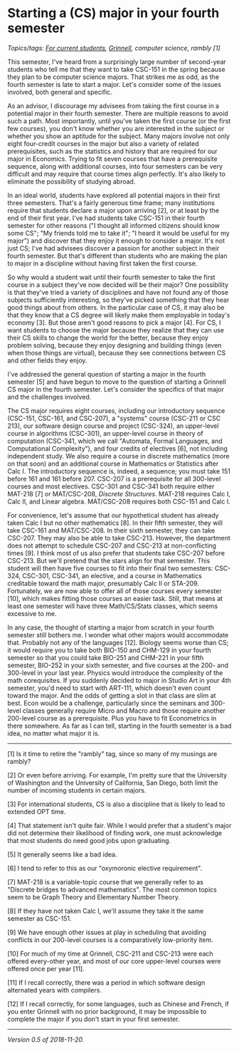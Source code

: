 Starting a (CS) major in your fourth semester
=============================================

*Topics/tags: [For current students](index-current-students), [Grinnell](index-grinnell), computer science, rambly [1]*

This semester, I've heard from a surprisingly large number of second-year
students who tell me that they want to take CSC-151 in the spring because
they plan to be computer science majors.  That strikes me as odd, as
the fourth semester is late to start a major.  Let's consider some of
the issues involved, both general and specific.

As an advisor, I discourage my advisees from taking the first course in
a potential major in their fourth semester.  There are multiple
reasons to avoid such a path.  Most importantly, until you've taken
the first course (or the first few courses), you don't know whether
you are interested in the subject or whether you show an aptitude for
the subject.  Many majors involve not only eight four-credit courses
in the major but also a variety of related prerequisites, such as the
statistics and history that are required for our major in Economics.
Trying to fit seven courses that have a prerequisite sequence, along
with additional courses, into four semesters can be very difficult and
may require that course times align perfectly.  It's also likely to
eliminate the possibility of studying abroad.

In an ideal world, students have explored all potential majors in
their first three semesters.  That's a fairly generous time frame;
many institutions require that students declare a major upon arriving
[2], or at least by the end of their first year.  I've had students
take CSC-151 in their fourth semester for other reasons ("I thought all
informed citizens should know some CS"; "My friends told me to take it";
"I heard it would be useful for my major") and discover that they enjoy
it enough to consider a major.  It's not just CS; I've had advisees
discover a passion for another subject in their fourth semester.
But that's different than students who are making the plan to major
in a discipline without having first taken the first course.

So why would a student wait until their fourth semester to take the
first course in a subject they've now decided will be their major?
One possibility is that they've tried a variety of disciplines and have
not found any of those subjects sufficiently interesting, so they've
picked something that they hear good things about from others.  In the
particular case of CS, it may also be that they know that a CS degree
will likely make them employable in today's economy [3].  But those aren't
good reasons to pick a major [4].  For CS, I want students to choose the
major because they realize that they can use their CS skills to change
the world for the better, because they enjoy problem solving, because they
enjoy designing and building things (even when those things are virtual),
because they see connections between CS and other fields they enjoy.

I've addressed the general question of starting a major in the fourth
semester [5] and have begun to move to the question of starting a
Grinnell CS major in the fourth semester.  Let's consider the specifics
of that major and the challenges involved.

The CS major requires eight courses, including our introductory sequence
(CSC-151, CSC-161, and CSC-207), a "systems" course (CSC-211 or CSC
213), our software design course and project (CSC-324), an upper-level
course in algorithms (CSC-301), an upper-level course in theory of
computation (CSC-341, which we call "Automata, Formal Languages, and
Computational Complexity"), and four credits of electives [6], not
including independent study.  We also require a course in discrete
mathematics (more on that soon) and an additional course in Mathematics
or Statistics after Calc I.  The introductory sequence is, indeed, a
sequence; you must take 151 before 161 and 161 before 207.  CSC-207 is
a prerequisite for all 300-level courses and most electives.  CSC-301
and CSC-341 both require either MAT-218 [7] or MAT/CSC-208, _Discrete
Structures_.  MAT-218 requires Calc I, Calc II, and Linear algebra.
MAT/CSC-208 requires both CSC-151 and Calc I.

For convenience, let's assume that our hypothetical student has already
taken Calc I but no other mathematics [8].  In their fifth semester,
they will take CSC-161 and MAT/CSC-208.  In their sixth semester, they
can take CSC-207.  They may also be able to take CSC-213.  However,
the department does not attempt to schedule CSC-207 and CSC-213 at
non-conflicting times [9].  I think most of us also prefer that students
take CSC-207 before CSC-213.  But we'll pretend that the stars align
for that semester.  This student will then have five courses to fit into
their final two semesters: CSC-324, CSC-301, CSC-341, an elective, and a
course in Mathematics creditable toward the math major, presumably Calc II
or STA-209.  Fortunately, we are now able to offer all of those courses
every semester [10], which makes fitting those courses an easier task.
Still, that means at least one semester will have three Math/CS/Stats
classes, which seems excessive to me.

In any case, the thought of starting a major from scratch in your fourth
semester still bothers me.  I wonder what other majors would accommodate
that.  Probably not any of the languages [12].  Biology seems worse
than CS; it would require you to take both BIO-150 and CHM-129 in your
fourth semester so that you could take BIO-251 and CHM-221 in your fifth
semester, BIO-252 in your sixth semester, and five courses at the 200-
and 300-level in your last year.  Physics would introduce the complexity
of the math corequisites.  If you suddenly decided to major in Studio Art
in your 4th semester, you'd need to start with ART-111, which doesn't
even count toward the major.  And the odds of getting a slot in that
class are slim at best.  Econ would be a challenge, particularly since
the seminars and 300-level classes generally require Micro and Macro
and those require another 200-level course as a prerequisite.  Plus you
have to fit Econometrics in there somewhere.  As far as I can tell,
starting in the fourth semester is a bad idea, no matter what major it is.


---

[1] Is it time to retire the "rambly" tag, since so many of my musings are rambly?

[2] Or even before arriving.  For example, I'm pretty sure that the
University of Washington and the University of California, San Diego,
both limit the number of incoming students in certain majors.

[3] For international students, CS is also a discipline that is likely
to lead to extended OPT time.

[4] That statement isn't quite fair.  While I would prefer that a
student's major did not determine their likelihood of finding work,
one must acknowledge that most students do need good jobs upon graduating.

[5] It generally seems like a bad idea.

[6] I tend to refer to this as our "oxymoronic elective requirement".

[7] MAT-218 is a variable-topic course that we generally refer to as
"Discrete bridges to advanced mathematics".  The most common topics
seem to be Graph Theory and Elementary Number Theory.  

[8] If they have not taken Calc I, we'll assume they take it the same
semester as CSC-151.

[9] We have enough other issues at play in scheduling that avoiding
conflicts in our 200-level courses is a comparatively low-priority item.

[10] For much of my time at Grinnell, CSC-211 and CSC-213 were each offered
every-other year, and most of our core upper-level courses were offered
once per year [11].

[11] If I recall correctly, there was a period in which software design
alternated years with compilers.

[12] If I recall correctly, for some languages, such as Chinese and French,
if you enter Grinnell with no prior background, it may be impossible to
complete the major if you don't start in your first semester.

---

*Version 0.5 of 2018-11-20.*
